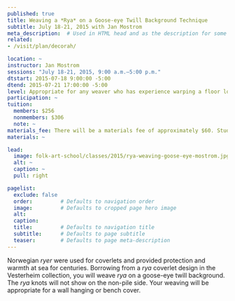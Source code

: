 ```yaml
---
published: true
title: Weaving a *Rya* on a Goose-eye Twill Background Technique
subtitle: July 18-21, 2015 with Jan Mostrom
meta_description:  # Used in HTML head and as the description for some search engines
related:
- /visit/plan/decorah/

location: ~
instructor: Jan Mostrom
sessions: "July 18-21, 2015, 9:00 a.m.–5:00 p.m."
dtstart: 2015-07-18 9:00:00 -5:00
dtend: 2015-07-21 17:00:00 -5:00
level: Appropriate for any weaver who has experience warping a floor loom.
participation: ~
tuition:
  members: $256
  nonmembers: $306
  note: ~
materials_fee: There will be a materials fee of approximately $60. Students may bring or purchase wools for knots.
materials: ~

lead:
  image: folk-art-school/classes/2015/rya-weaving-goose-eye-mostrom.jpg
  alt: ~
  caption: ~
  pull: right

pagelist:
  exclude: false
  order:         # Defaults to navigation order  
  image:         # Defaults to cropped page hero image
  alt:
  caption:
  title:         # Defaults to navigation title
  subtitle:      # Defaults to page subtitle
  teaser:        # Defaults to page meta-description
---
```

Norwegian *ryer* were used for coverlets and provided protection and warmth at sea for centuries. Borrowing from a *rya* coverlet design in the Vesterheim collection, you will weave *rya* on a goose-eye twill  background. The *rya* knots will not show on the non-pile side. Your weaving will be appropriate for a wall hanging or bench cover. 
